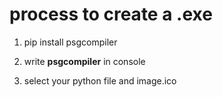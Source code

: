 
# process to create a .exe

1. pip install psgcompiler

2. write **psgcompiler** in console

3. select your python file and image.ico